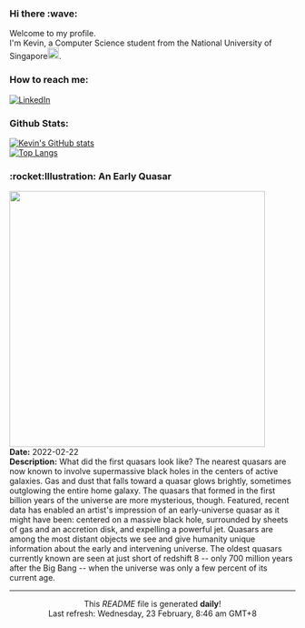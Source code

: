 <h3>Hi there :wave:</h3>

Welcome to my profile.   
I'm Kevin, a Computer Science student from the National University of Singapore<img src="https://img.icons8.com/color/96/000000/singapore-circular.png" width="20px"/>.</p>

<h3>How to reach me: </h3>
<a href="https://www.linkedin.com/in/kevin-foong/"><img alt="LinkedIn" src="https://img.shields.io/badge/linkedin-%230077B5.svg?&style=for-the-badge&logo=linkedin&logoColor=white" /></a> 

<h3>Github Stats: </h3> 

[![Kevin's GitHub stats](https://github-readme-stats.vercel.app/api?username=kevin9foong&theme=tokyonight)](https://github.com/anuraghazra/github-readme-stats) <br/>
[![Top Langs](https://github-readme-stats.vercel.app/api/top-langs/?username=kevin9foong&layout=compact&theme=tokyonight)](https://github.com/anuraghazra/github-readme-stats)

<h3>:rocket:Illustration: An Early Quasar</h3> 
<img width="450" src="https:&#x2F;&#x2F;apod.nasa.gov&#x2F;apod&#x2F;image&#x2F;2202&#x2F;Quasar_EsoKormesser_4112.jpg" /><br/>
<b>Date:</b> 2022-02-22<br/>
<b>Description:</b> What did the first quasars look like?  The nearest quasars are now known to involve supermassive black holes in the centers of active galaxies.  Gas and dust that falls toward a quasar glows brightly, sometimes outglowing the entire home galaxy.  The quasars that formed in the first billion years of the universe are more mysterious, though. Featured, recent data has enabled an artist&#39;s impression of an early-universe quasar as it might have been: centered on a massive black hole, surrounded by sheets of gas and an accretion disk, and expelling a powerful jet. Quasars are among the most distant objects we see and give humanity unique information about the early and intervening universe. The oldest quasars currently known are seen at just short of redshift 8 -- only 700 million years after the Big Bang -- when the universe was only a few percent of its current age.<br/>

------------
<p align="center">This <i>README</i> file is generated <b>daily</b>!</br>
Last refresh: Wednesday, 23 February, 8:46 am GMT+8<br />